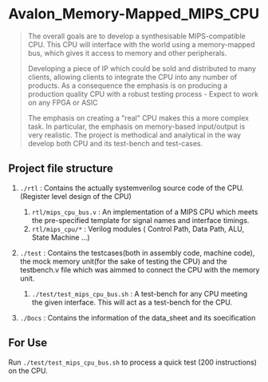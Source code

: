 # Avalon_Memory-Mapped_MIPS_CPU
> The overall goals are to develop a synthesisable MIPS-compatible CPU. This CPU will interface with the world using a memory-mapped bus, which gives it access to memory and other peripherals.
>
> Developing a piece of IP which could be sold and distributed to many clients, allowing clients to integrate the CPU into any number of products. As a consequence the emphasis is on producing a production quality CPU with a robust testing process - Expect to work on any FPGA or ASIC
> 
> The emphasis on creating a "real" CPU makes this a more complex task. In particular, the emphasis on memory-based input/output is very realistic. The project is methodical and analytical in the way develop both CPU and its test-bench and test-cases.

## Project file structure

  
1. `./rtl`   : Contains the actually systemverilog source code of the CPU. (Register level design of the CPU)
    1. `rtl/mips_cpu_bus.v` : An implementation of a MIPS CPU which meets the pre-specified template for signal names and interface timings.
    2. `rtl/mips_cpu/*` :  Verilog modules ( Control Path, Data Path, ALU, State Machine ...)
2. `./test`  : Contains the testcases(both in assembly code, machine code), the mock memory unit(for the sake of testing the CPU) and the testbench.v file               which was aimmed to connect the CPU with the memory unit.
    1. `./test/test_mips_cpu_bus.sh` : A test-bench for any CPU meeting the given interface. This will act as a test-bench for the CPU. 

3. `./Docs`  : Contains the information of the data_sheet and its soecification


## For Use
Run `./test/test_mips_cpu_bus.sh` to process a quick test (200 instructions) on the CPU.





